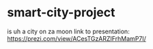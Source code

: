 # smart-city-project
is uh a city on za moon
link to presentation: https://prezi.com/view/ACesTGzARZIFrhMamP7I/
